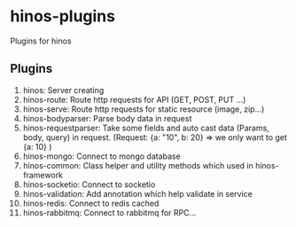 # hinos-plugins
Plugins for hinos

## Plugins

1. hinos: Server creating
2. hinos-route: Route http requests for API (GET, POST, PUT ...)
3. hinos-serve: Route http requests for static resource (image, zip...)
4. hinos-bodyparser: Parse body data in request
5. hinos-requestparser: Take some fields and auto cast data (Params, body, query) in request. (Request: {a: "10", b: 20} => we only want to get {a: 10}
)
6. hinos-mongo: Connect to mongo database
7. hinos-common: Class helper and utility methods which used in hinos-framework
8. hinos-socketio: Connect to socketio
9. hinos-validation: Add annotation which help validate in service
10. hinos-redis: Connect to redis cached
11. hinos-rabbitmq: Connect to rabbitmq for RPC...
